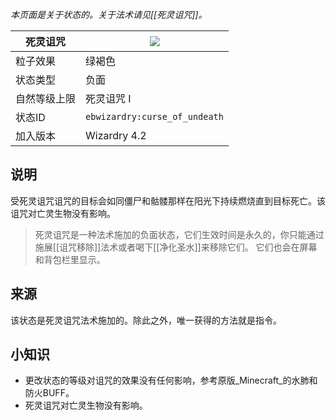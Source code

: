 _本页面是关于状态的。关于法术请见[[死灵诅咒]]。_

| 死灵诅咒 | ![](https://github.com/Electroblob77/Wizardry/blob/1.12.2/src/main/resources/assets/ebwizardry/textures/gui/potion_icon_curse_of_undeath.png) |
| --- | --- |
| 粒子效果 | 绿褐色 |
| 状态类型 | 负面 |
| 自然等级上限 | 死灵诅咒 I |
| 状态ID | `ebwizardry:curse_of_undeath` |
| 加入版本 | Wizardry 4.2 |

## 说明
受死灵诅咒诅咒的目标会如同僵尸和骷髅那样在阳光下持续燃烧直到目标死亡。该诅咒对亡灵生物没有影响。
> 死灵诅咒是一种法术施加的负面状态，它们生效时间是永久的，你只能通过施展[[诅咒移除]]法术或者喝下[[净化圣水]]来移除它们。 它们也会在屏幕和背包栏里显示。

## 来源
该状态是死灵诅咒法术施加的。除此之外，唯一获得的方法就是指令。

## 小知识
- 更改状态的等级对诅咒的效果没有任何影响，参考原版_Minecraft_的水肺和防火BUFF。
- 死灵诅咒对亡灵生物没有影响。
